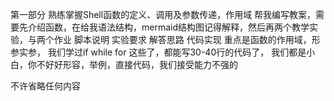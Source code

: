 第一部分 熟练掌握Shell函数的定义、调用及参数传递，作用域
帮我编写教案，需要先介绍函数，在给我语法结构，mermaid结构图记得解释，然后再两个教学实验，与两个作业
 脚本说明 实验要求  解答思路  代码实现
重点是函数的作用域，形参实参，
我们学过if while for 这些了，都能写30-40行的代码了，
我们都是小白，你不好好形容，举例，直接代码，我们接受能力不强的


不许省略任何内容